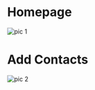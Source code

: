 # Homepage
![pic 1](https://user-images.githubusercontent.com/53256465/155990256-31026bf3-1d19-4558-b917-49d6014cbcb5.PNG)
# Add Contacts
![pic 2](https://user-images.githubusercontent.com/53256465/155990401-d6e7feed-6eb3-4a64-8b26-0ff63c757782.PNG)
